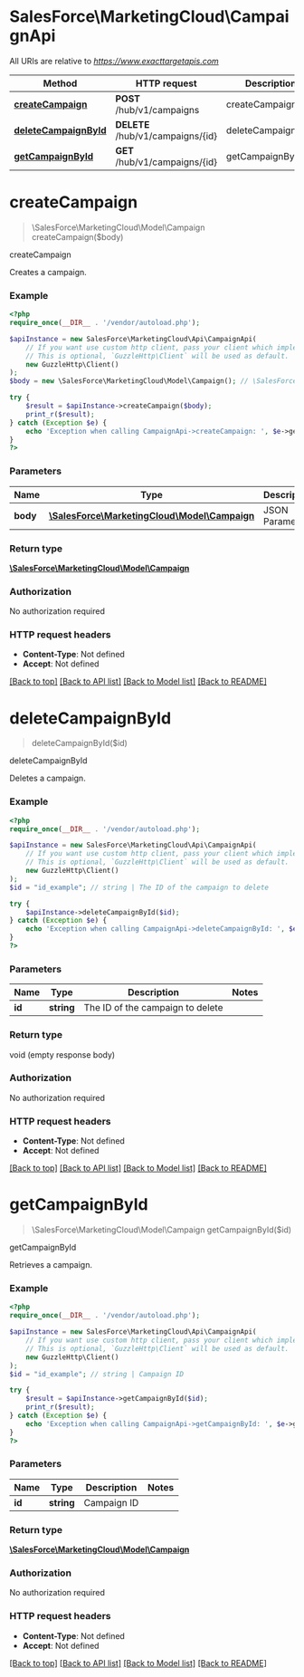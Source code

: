 # SalesForce\MarketingCloud\CampaignApi

All URIs are relative to *https://www.exacttargetapis.com*

Method | HTTP request | Description
------------- | ------------- | -------------
[**createCampaign**](CampaignApi.md#createCampaign) | **POST** /hub/v1/campaigns | createCampaign
[**deleteCampaignById**](CampaignApi.md#deleteCampaignById) | **DELETE** /hub/v1/campaigns/{id} | deleteCampaignById
[**getCampaignById**](CampaignApi.md#getCampaignById) | **GET** /hub/v1/campaigns/{id} | getCampaignById


# **createCampaign**
> \SalesForce\MarketingCloud\Model\Campaign createCampaign($body)

createCampaign

Creates a campaign.

### Example
```php
<?php
require_once(__DIR__ . '/vendor/autoload.php');

$apiInstance = new SalesForce\MarketingCloud\Api\CampaignApi(
    // If you want use custom http client, pass your client which implements `GuzzleHttp\ClientInterface`.
    // This is optional, `GuzzleHttp\Client` will be used as default.
    new GuzzleHttp\Client()
);
$body = new \SalesForce\MarketingCloud\Model\Campaign(); // \SalesForce\MarketingCloud\Model\Campaign | JSON Parameters

try {
    $result = $apiInstance->createCampaign($body);
    print_r($result);
} catch (Exception $e) {
    echo 'Exception when calling CampaignApi->createCampaign: ', $e->getMessage(), PHP_EOL;
}
?>
```

### Parameters

Name | Type | Description  | Notes
------------- | ------------- | ------------- | -------------
 **body** | [**\SalesForce\MarketingCloud\Model\Campaign**](../Model/Campaign.md)| JSON Parameters | [optional]

### Return type

[**\SalesForce\MarketingCloud\Model\Campaign**](../Model/Campaign.md)

### Authorization

No authorization required

### HTTP request headers

 - **Content-Type**: Not defined
 - **Accept**: Not defined

[[Back to top]](#) [[Back to API list]](../../README.md#documentation-for-api-endpoints) [[Back to Model list]](../../README.md#documentation-for-models) [[Back to README]](../../README.md)

# **deleteCampaignById**
> deleteCampaignById($id)

deleteCampaignById

Deletes a campaign.

### Example
```php
<?php
require_once(__DIR__ . '/vendor/autoload.php');

$apiInstance = new SalesForce\MarketingCloud\Api\CampaignApi(
    // If you want use custom http client, pass your client which implements `GuzzleHttp\ClientInterface`.
    // This is optional, `GuzzleHttp\Client` will be used as default.
    new GuzzleHttp\Client()
);
$id = "id_example"; // string | The ID of the campaign to delete

try {
    $apiInstance->deleteCampaignById($id);
} catch (Exception $e) {
    echo 'Exception when calling CampaignApi->deleteCampaignById: ', $e->getMessage(), PHP_EOL;
}
?>
```

### Parameters

Name | Type | Description  | Notes
------------- | ------------- | ------------- | -------------
 **id** | **string**| The ID of the campaign to delete |

### Return type

void (empty response body)

### Authorization

No authorization required

### HTTP request headers

 - **Content-Type**: Not defined
 - **Accept**: Not defined

[[Back to top]](#) [[Back to API list]](../../README.md#documentation-for-api-endpoints) [[Back to Model list]](../../README.md#documentation-for-models) [[Back to README]](../../README.md)

# **getCampaignById**
> \SalesForce\MarketingCloud\Model\Campaign getCampaignById($id)

getCampaignById

Retrieves a campaign.

### Example
```php
<?php
require_once(__DIR__ . '/vendor/autoload.php');

$apiInstance = new SalesForce\MarketingCloud\Api\CampaignApi(
    // If you want use custom http client, pass your client which implements `GuzzleHttp\ClientInterface`.
    // This is optional, `GuzzleHttp\Client` will be used as default.
    new GuzzleHttp\Client()
);
$id = "id_example"; // string | Campaign ID

try {
    $result = $apiInstance->getCampaignById($id);
    print_r($result);
} catch (Exception $e) {
    echo 'Exception when calling CampaignApi->getCampaignById: ', $e->getMessage(), PHP_EOL;
}
?>
```

### Parameters

Name | Type | Description  | Notes
------------- | ------------- | ------------- | -------------
 **id** | **string**| Campaign ID |

### Return type

[**\SalesForce\MarketingCloud\Model\Campaign**](../Model/Campaign.md)

### Authorization

No authorization required

### HTTP request headers

 - **Content-Type**: Not defined
 - **Accept**: Not defined

[[Back to top]](#) [[Back to API list]](../../README.md#documentation-for-api-endpoints) [[Back to Model list]](../../README.md#documentation-for-models) [[Back to README]](../../README.md)

